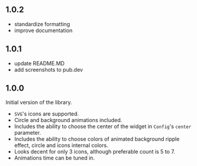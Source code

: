 ## 1.0.2
* standardize formatting
* improve documentation

## 1.0.1
* update README.MD
* add screenshots to pub.dev

## 1.0.0
Initial version of the library.

* `SVG`'s icons are supported.
* Circle and background animations included.
* Includes the ability to choose the center of the widget in `Config`'s `center` parameter.
* Includes the ability to choose colors of animated background ripple effect, circle and icons internal colors.
* Looks decent for only 3 icons, although preferable count is 5 to 7.
* Animations time can be tuned in.